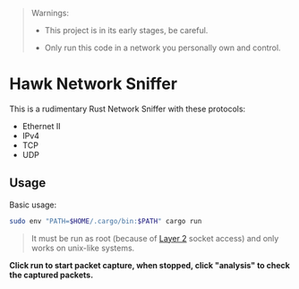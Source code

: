 > Warnings:
> 
>  - This project is in its early stages, be careful.
>
>  - Only run this code in a network you personally own and control.  

# Hawk Network Sniffer

This is a rudimentary Rust Network Sniffer with these protocols:

- Ethernet II 
- IPv4 
- TCP
- UDP

## Usage

Basic usage:

```bash
sudo env "PATH=$HOME/.cargo/bin:$PATH" cargo run
```
> It must be run as root (because of [Layer 2](https://en.wikipedia.org/wiki/OSI_model) socket access) and only works on unix-like systems.

**Click run to start packet capture, when stopped, click "analysis" to check the captured packets.**